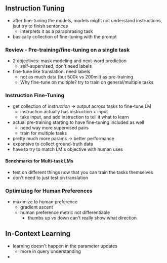 ## Instruction Tuning
- after fine-tuning the models, models might not understand instructions, jsut try to finish sentences
	- interprets it as a paraphrasing task
- basically collection of fine-tuning with the prompt
### Review - Pre-training/fine-tuning on a single task
- 2 objectives: mask modeling and next-word prediction
	- self-supervised, don't need labels
- fine-tune like translation: need labels
	- not as much data (but 500k vs 200mil) as pre-training
	- Why fine-tune on multiple? try to train on general/multiple tasks
### Instruction Fine-Tuning
- get collection of _instruction -> output_ across tasks to fine-tune LM
	- instruction actually has instruction + input
	- take input, and add instruction to tell it what to learn
 - actual pre-training starting to have fine-tuning included as well
	 - need way more supervised pairs
	 - train for multiple tasks
- pretty much more params -> better performance
- expensive to collect ground-truth data
- have to try to match LM's objective with human uses
#### Benchmarks for Multi-task LMs
- test on different things now that you can train the tasks themselves
- don't need to just test on translation

### Optimizing for Human Preferences
- maximize to human preference
	- gradient ascent
	- human preference metric not differentiable
		- thumbs up vs down can't really show what direction
## In-Context Learning
- learning doesn't happen in the parameter updates
	- more in query understanding
- 
